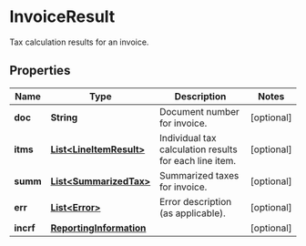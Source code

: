 

# InvoiceResult

Tax calculation results for an invoice.

## Properties

Name | Type | Description | Notes
------------ | ------------- | ------------- | -------------
**doc** | **String** | Document number for invoice. |  [optional]
**itms** | [**List&lt;LineItemResult&gt;**](LineItemResult.md) | Individual tax calculation results for each line item. |  [optional]
**summ** | [**List&lt;SummarizedTax&gt;**](SummarizedTax.md) | Summarized taxes for invoice. |  [optional]
**err** | [**List&lt;Error&gt;**](Error.md) | Error description (as applicable). |  [optional]
**incrf** | [**ReportingInformation**](ReportingInformation.md) |  |  [optional]



